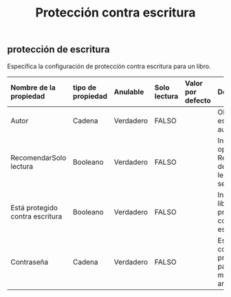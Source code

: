 ﻿---
title: Protección contra escritura
second_title: Aspose.Cells Cloud Documen
type: docs
url: /es/specification/model/writeprotection/
description: "Aspose.Cells Especificación del modelo de nube: WriteProtection. Maneje sin esfuerzo Excel y otros documentos de hoja de cálculo con funciones como abrir, generar, editar, dividir, fusionar, comparar y convertir."
weight: 50
---
## **protección de escritura**

 Especifica la configuración de protección contra escritura para un libro.

| Nombre de la propiedad| tipo de propiedad| Anulable| Solo lectura| Valor por defecto| Descripción|
|:- |:- |:- |:- |:- |:- |
| Autor| Cadena| Verdadero| FALSO|| Obtiene y establece el autor.|
| RecomendarSolo lectura| Booleano| Verdadero| FALSO|| Indica si la opción Recomendada de solo lectura está seleccionada.|
| Está protegido contra escritura| Booleano| Verdadero| FALSO|| Indica si este libro está protegido contra escritura.|
| Contraseña| Cadena| Verdadero| FALSO|| Establece la contraseña protegida para modificar el archivo.|

